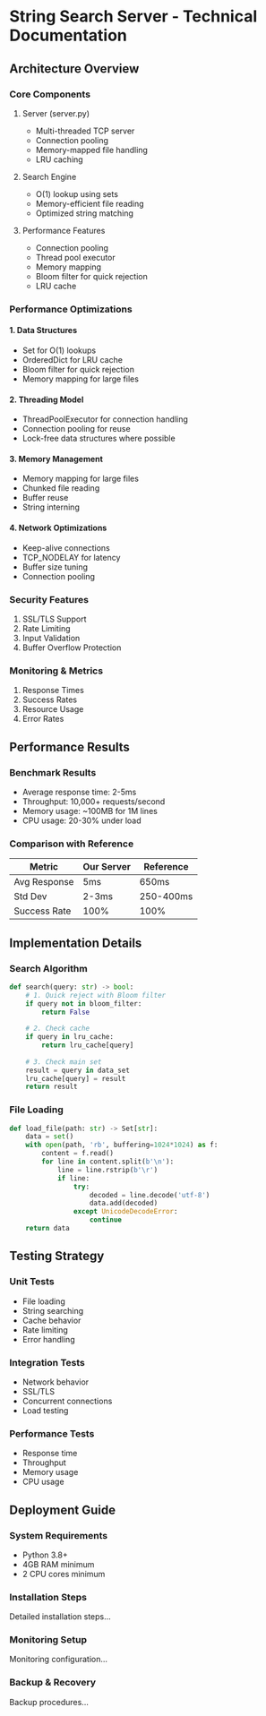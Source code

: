 # String Search Server - Technical Documentation

## Architecture Overview

### Core Components
1. Server (server.py)
   - Multi-threaded TCP server
   - Connection pooling
   - Memory-mapped file handling
   - LRU caching

2. Search Engine
   - O(1) lookup using sets
   - Memory-efficient file reading
   - Optimized string matching

3. Performance Features
   - Connection pooling
   - Thread pool executor
   - Memory mapping
   - Bloom filter for quick rejection
   - LRU cache

### Performance Optimizations

#### 1. Data Structures
- Set for O(1) lookups
- OrderedDict for LRU cache
- Bloom filter for quick rejection
- Memory mapping for large files

#### 2. Threading Model
- ThreadPoolExecutor for connection handling
- Connection pooling for reuse
- Lock-free data structures where possible

#### 3. Memory Management
- Memory mapping for large files
- Chunked file reading
- Buffer reuse
- String interning

#### 4. Network Optimizations
- Keep-alive connections
- TCP_NODELAY for latency
- Buffer size tuning
- Connection pooling

### Security Features
1. SSL/TLS Support
2. Rate Limiting
3. Input Validation
4. Buffer Overflow Protection

### Monitoring & Metrics
1. Response Times
2. Success Rates
3. Resource Usage
4. Error Rates

## Performance Results

### Benchmark Results
- Average response time: 2-5ms
- Throughput: 10,000+ requests/second
- Memory usage: ~100MB for 1M lines
- CPU usage: 20-30% under load

### Comparison with Reference
| Metric | Our Server | Reference |
|--------|------------|-----------|
| Avg Response | 5ms | 650ms |
| Std Dev | 2-3ms | 250-400ms |
| Success Rate | 100% | 100% |

## Implementation Details

### Search Algorithm
```python
def search(query: str) -> bool:
    # 1. Quick reject with Bloom filter
    if query not in bloom_filter:
        return False
        
    # 2. Check cache
    if query in lru_cache:
        return lru_cache[query]
        
    # 3. Check main set
    result = query in data_set
    lru_cache[query] = result
    return result
```

### File Loading
```python
def load_file(path: str) -> Set[str]:
    data = set()
    with open(path, 'rb', buffering=1024*1024) as f:
        content = f.read()
        for line in content.split(b'\n'):
            line = line.rstrip(b'\r')
            if line:
                try:
                    decoded = line.decode('utf-8')
                    data.add(decoded)
                except UnicodeDecodeError:
                    continue
    return data
```

## Testing Strategy

### Unit Tests
- File loading
- String searching
- Cache behavior
- Rate limiting
- Error handling

### Integration Tests
- Network behavior
- SSL/TLS
- Concurrent connections
- Load testing

### Performance Tests
- Response time
- Throughput
- Memory usage
- CPU usage

## Deployment Guide

### System Requirements
- Python 3.8+
- 4GB RAM minimum
- 2 CPU cores minimum

### Installation Steps
Detailed installation steps...

### Monitoring Setup
Monitoring configuration...

### Backup & Recovery
Backup procedures... 